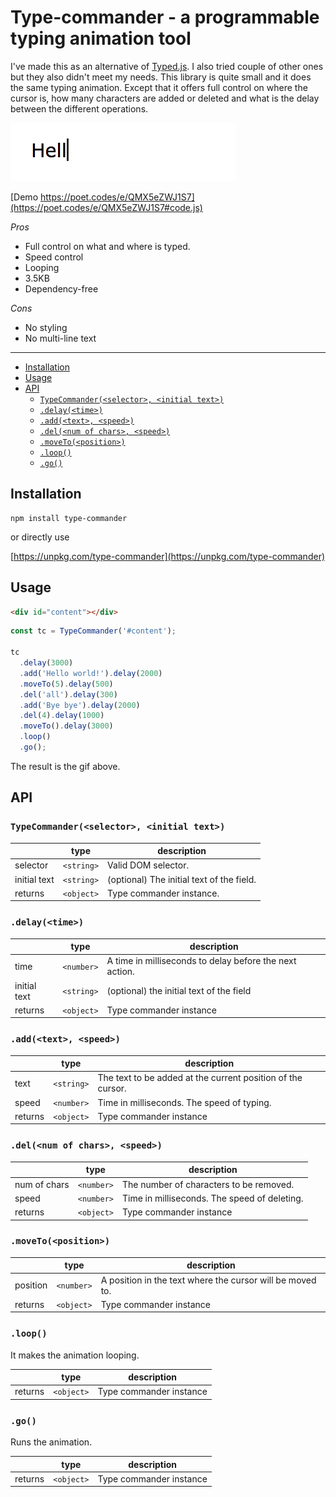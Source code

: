 # Type-commander - a programmable typing animation tool  <!-- omit in toc -->

I've made this as an alternative of [Typed.js](https://mattboldt.com/demos/typed-js/). I also tried couple of other ones but they also didn't meet my needs. This library is quite small and it does the same typing animation. Except that it offers full control on where the cursor is, how many characters are added or deleted and what is the delay between the different operations.

![preview](./preview.gif)

[Demo https://poet.codes/e/QMX5eZWJ1S7](https://poet.codes/e/QMX5eZWJ1S7#code.js)

*Pros*

* Full control on what and where is typed.
* Speed control
* Looping
* 3.5KB
* Dependency-free

*Cons*

* No styling
* No multi-line text

---

- [Installation](#installation)
- [Usage](#usage)
- [API](#api)
  - [`TypeCommander(<selector>, <initial text>)`](#typecommanderselector-initial-text)
  - [`.delay(<time>)`](#delaytime)
  - [`.add(<text>, <speed>)`](#addtext-speed)
  - [`.del(<num of chars>, <speed>)`](#delnum-of-chars-speed)
  - [`.moveTo(<position>)`](#movetoposition)
  - [`.loop()`](#loop)
  - [`.go()`](#go)

## Installation

```
npm install type-commander
```

or directly use

[https://unpkg.com/type-commander](https://unpkg.com/type-commander)

## Usage

```html
<div id="content"></div>
```

```js
const tc = TypeCommander('#content');

tc
  .delay(3000)
  .add('Hello world!').delay(2000)
  .moveTo(5).delay(500)
  .del('all').delay(300)
  .add('Bye bye').delay(2000)
  .del(4).delay(1000)
  .moveTo().delay(3000)
  .loop()
  .go();
```

The result is the gif above.

## API

### `TypeCommander(<selector>, <initial text>)`

|               | type          | description  |
| ------------- |:-------------:| -----|
| selector      | `<string>`    | Valid DOM selector. |
| initial text  | `<string>`    | (optional) The initial text of the field. |
| returns       | `<object>`    | Type commander instance. |

### `.delay(<time>)`

|               | type          | description  |
| ------------- |:-------------:| -----|
| time      | `<number>`    | A time in milliseconds to delay before the next action. |
| initial text  | `<string>`    | (optional) the initial text of the field |
| returns       | `<object>`    | Type commander instance |

### `.add(<text>, <speed>)`

|               | type          | description  |
| ------------- |:-------------:| -----|
| text      | `<string>`    | The text to be added at the current position of the cursor. |
| speed  | `<number>`    | Time in milliseconds. The speed of typing. |
| returns       | `<object>`    | Type commander instance |

### `.del(<num of chars>, <speed>)`

|               | type          | description  |
| ------------- |:-------------:| -----|
| num of chars      | `<number>`    | The number of characters to be removed. |
| speed  | `<number>`    | Time in milliseconds. The speed of deleting. |
| returns       | `<object>`    | Type commander instance |

### `.moveTo(<position>)`

|               | type          | description  |
| ------------- |:-------------:| -----|
| position      | `<number>`    | A position in the text where the cursor will be moved to. |
| returns       | `<object>`    | Type commander instance |

### `.loop()`

It makes the animation looping.

|               | type          | description  |
| ------------- |:-------------:| -----|
| returns       | `<object>`    | Type commander instance |

### `.go()`

Runs the animation.

|               | type          | description  |
| ------------- |:-------------:| -----|
| returns       | `<object>`    | Type commander instance |